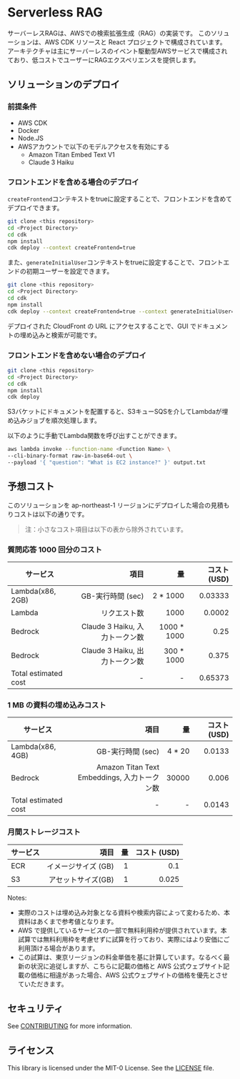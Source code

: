 # Serverless RAG
サーバーレスRAGは、AWSでの検索拡張生成（RAG）の実装です。
このソリューションは、AWS CDK リソースと React プロジェクトで構成されています。
アーキテクチャは主にサーバーレスのイベント駆動型AWSサービスで構成されており、低コストでユーザーにRAGエクスペリエンスを提供します。

## ソリューションのデプロイ
### 前提条件
- AWS CDK
- Docker
- Node.JS
- AWSアカウントで以下のモデルアクセスを有効にする
    - Amazon Titan Embed Text V1
    - Claude 3 Haiku


### フロントエンドを含める場合のデプロイ
`createFrontend`コンテキストをtrueに設定することで、フロントエンドを含めてデプロイできます。
```bash
git clone <this repository>
cd <Project Directory>
cd cdk
npm install
cdk deploy --context createFrontend=true
```

また、`generateInitialUser`コンテキストをtrueに設定することで、フロントエンドの初期ユーザーを設定できます。
```bash
git clone <this repository>
cd <Project Directory>
cd cdk
npm install
cdk deploy --context createFrontend=true --context generateInitialUser=true
```

デプロイされた CloudFront の URL にアクセスすることで、GUI でドキュメントの埋め込みと検索が可能です。 

### フロントエンドを含めない場合のデプロイ
```bash
git clone <this repository>
cd <Project Directory>
cd cdk
npm install
cdk deploy
```

S3バケットにドキュメントを配置すると、S3キューSQSを介してLambdaが埋め込みジョブを順次処理します。

以下のように手動でLambda関数を呼び出すことができます。
```bash
aws lambda invoke --function-name <Function Name> \
--cli-binary-format raw-in-base64-out \
--payload '{ "question": "What is EC2 instance?" }' output.txt
```



## 予想コスト
このソリューションを ap-northeast-1 リージョンにデプロイした場合の見積もりコストは以下の通りです。
> 注：小さなコスト項目は以下の表から除外されています。

### 質問応答 1000 回分のコスト
| サービス               |                          項目 |            量 | コスト (USD) |
|-----------------------|-----------------------------:|-------------:|-----------:|
| Lambda(x86, 2GB)      |              GB-実行時間 (sec)|     2 * 1000 |    0.03333 |
| Lambda                |                    リクエスト数|         1000 |     0.0002 |
| Bedrock               |  Claude 3 Haiku, 入力トークン数|  1000 * 1000 |       0.25 |
| Bedrock               |  Claude 3 Haiku, 出力トークン数|   300 * 1000 |      0.375 |
| Total estimated cost  |                            - |            - |    0.65373 |


### 1 MB の資料の埋め込みコスト
| サービス                |                                       項目 |              量 | コスト (USD) |
|------------------------|------------------------------------------:|----------------:|-----------:|
| Lambda(x86, 4GB)       |                           GB-実行時間 (sec) |         4 * 20 |     0.0133 |
| Bedrock                | Amazon Titan Text Embeddings, 入力トークン数 |          30000 |      0.006 |
| Total estimated cost	 |                                         - |               - |     0.0143 |


### 月間ストレージコスト

| サービス                |                                  項目 |  量 |         コスト (USD) |
|------------------------|--------------------------------------:|---:|-------------------:|
| ECR                    |                      イメージサイズ (GB) |  1 |                0.1 |
| S3                     |                       アセットサイズ(GB) |  1 |              0.025 |


Notes: 
- 実際のコストは埋め込み対象となる資料や検索内容によって変わるため、本資料はあくまで参考値となります。
- AWS で提供しているサービスの一部で無料利用枠が提供されています。本試算では無料利用枠を考慮せずに試算を行っており、実際にはより安価にご利用頂ける場合があります。
- この試算は、東京リージョンの料金単価を基に計算しています。なるべく最新の状況に追従しますが、こちらに記載の価格と AWS 公式ウェブサイト記載の価格に相違があった場合、AWS 公式ウェブサイトの価格を優先とさせていただきます。



## セキュリティ
See [CONTRIBUTING](./CONTRIBUTING.md) for more information.

## ライセンス
This library is licensed under the MIT-0 License. See the [LICENSE](./LICENSE) file.



